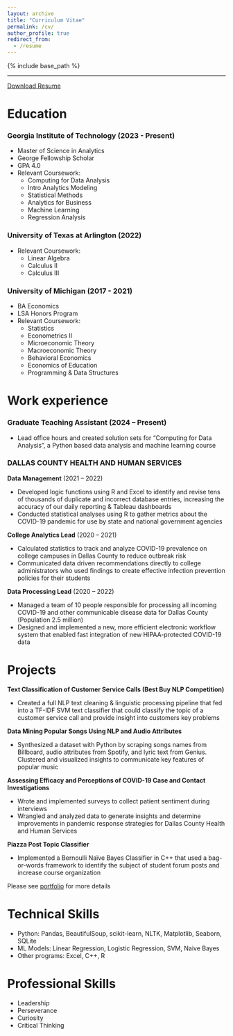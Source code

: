 ```yaml
---
layout: archive
title: "Curriculum Vitae"
permalink: /cv/
author_profile: true
redirect_from:
  - /resume
---
```


{% include base_path %}

***

[Download Resume](https://nathan-popper.github.io/files/Nathan_Popper_Resume_24.pdf)

Education
======
### **Georgia Institute of Technology** (2023 - Present)
  * Master of Science in Analytics
  * George Fellowship Scholar
  * GPA 4.0
  * Relevant Coursework:
      * Computing for Data Analysis
      * Intro Analytics Modeling
      * Statistical Methods
      * Analytics for Business
      * Machine Learning
      * Regression Analysis

### **University of Texas at Arlington** (2022)
  * Relevant Coursework:
      * Linear Algebra
      * Calculus II
      * Calculus III 

### **University of Michigan** (2017 - 2021)
  * BA Economics
  * LSA Honors Program
  * Relevant Coursework:
      * Statistics
      * Econometrics II
      * Microeconomic Theory
      * Macroeconomic Theory
      * Behavioral Economics
      * Economics of Education
      * Programming & Data Structures

Work experience
======
### **Graduate Teaching Assistant** (2024 – Present)
* Lead office hours and created solution sets for “Computing for Data Analysis”, a Python based data analysis and machine learning course

### DALLAS COUNTY HEALTH AND HUMAN SERVICES

**Data Management** (2021 – 2022)
- Developed logic functions using R and Excel to identify and revise tens of thousands of duplicate and
incorrect database entries, increasing the accuracy of our daily reporting & Tableau dashboards
- Conducted statistical analyses using R to gather metrics about the COVID-19 pandemic for use by state and
national government agencies

**College Analytics Lead** (2020 – 2021)
- Calculated statistics to track and analyze COVID-19 prevalence on college campuses in Dallas County to
reduce outbreak risk
- Communicated data driven recommendations directly to college administrators who used findings to create
effective infection prevention policies for their students

**Data Processing Lead** (2020 – 2022)
- Managed a team of 10 people responsible for processing all incoming COVID-19 and other communicable
disease data for Dallas County (Population 2.5 million)
- Designed and implemented a new, more efficient electronic workflow system that enabled fast integration of
new HIPAA-protected COVID-19 data

Projects
======
**Text Classification of Customer Service Calls (Best Buy NLP Competition)**
  - Created a full NLP text cleaning & linguistic processing pipeline that fed into a TF-IDF SVM text classifier that could classify the topic of a customer service call and provide insight into customers key problems 

**Data Mining Popular Songs Using NLP and Audio Attributes**
  - Synthesized a dataset with Python by scraping songs names from Billboard, audio attributes from Spotify, and lyric text from Genius. Clustered and visualized insights to communicate key features of popular music

**Assessing Efficacy and Perceptions of COVID-19 Case and Contact Investigations**
  - Wrote and implemented surveys to collect patient sentiment during interviews 
  - Wrangled and analyzed data to generate insights and determine improvements in pandemic response strategies for Dallas County Health and Human Services

**Piazza Post Topic Classifier**
  - Implemented a Bernoulli Naïve Bayes Classifier in C++ that used a bag-or-words framework to identify the subject of student forum posts and increase course organization

Please see [portfolio](https://nathan-popper.github.io/portfolio/) for more details

Technical Skills
======
* Python: Pandas, BeautifulSoup, scikit-learn, NLTK, Matplotlib, Seaborn, SQLite
* ML Models: Linear Regression, Logistic Regression, SVM, Naive Bayes
* Other programs: Excel, C++, R

Professional Skills
======
* Leadership
* Perseverance
* Curiosity
* Critical Thinking
